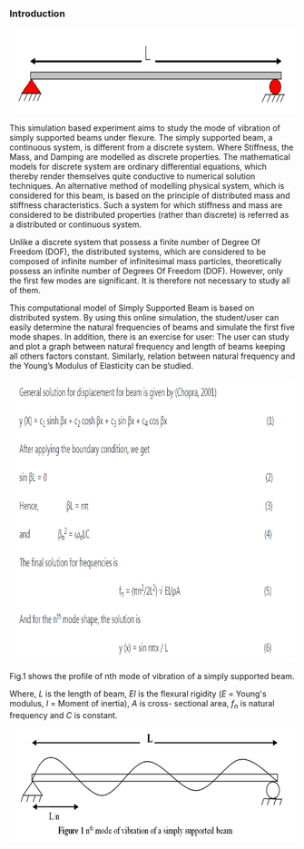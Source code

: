 ### Introduction

<center><img src="images/th.png" height="150px"/></center>

This simulation based experiment aims to study the mode of vibration of simply supported beams under flexure. The simply supported beam, a continuous system, is different from a discrete system. Where Stiffness, the Mass, and Damping are modelled as discrete properties. The mathematical models for discrete system are ordinary differential equations, which thereby render themselves quite conductive to numerical solution techniques. An alternative method of modelling physical system, which is considered for this beam, is based on the principle of distributed mass and stiffness characteristics. Such a system for which stiffness and mass are considered to be distributed properties (rather than discrete) is referred as a distributed or continuous system.

Unlike a discrete system that possess a finite number of Degree Of Freedom&nbsp;(DOF), the distributed systems, which are considered to be composed of infinite number of infinitesimal mass particles, theoretically possess an infinite number of Degrees Of Freedom&nbsp;(DOF). However, only the first few modes are significant. It is therefore not necessary to study all of them.

This computational model of Simply Supported Beam is based on distributed system. By using this online simulation, the student/user can easily determine the natural frequencies of beams and simulate the first five mode shapes. In addition, there is an exercise for user: The user can study and plot a graph between natural frequency and length of beams keeping all others factors constant. Similarly, relation between natural frequency and the Young’s Modulus of Elasticity can be studied.


<img src="images/formlsq1.png" style="height:499px;" draggable="false">

Fig.1 shows the profile of nth mode of vibration of a simply supported beam.

Where, <i>L</i> is the length of beam, <i>EI</i> is the flexural rigidity (<i>E</i> = Young's modulus, <i>I</i> = Moment of inertia), <i>A</i> is cross- sectional area, <i>f<sub>n</sub></i> is natural frequency and <i>C</i> is constant.

<center><img src="images/th1.png" height="200px"></center>
